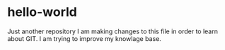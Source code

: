 # hello-world
Just another repository
I am making changes to this file in order to learn about GIT.
I am trying to improve my knowlage base.
